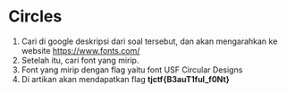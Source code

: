 # Circles

1. Cari di google deskripsi dari soal tersebut, dan akan mengarahkan ke website https://www.fonts.com/
2. Setelah itu, cari font yang mirip.
3. Font yang mirip dengan flag yaitu font USF Circular Designs
4. Di artikan akan mendapatkan flag **tjctf{B3auT1ful_f0Nt}**
